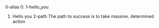0-alias
0. <o>
1-hello_you
1. Hello you
2-path
The path to success is to take massive, determined action
